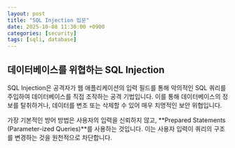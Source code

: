 ```yaml
---
layout: post
title: "SQL Injection 입문"
date: 2025-10-08 11:30:00 +0900
categories: [security]
tags: [sqli, database]
---
```


## 데이터베이스를 위협하는 SQL Injection

SQL Injection은 공격자가 웹 애플리케이션의 입력 필드를 통해 악의적인 SQL 쿼리를 주입하여 데이터베이스를 직접 조작하는 공격 기법입니다. 이를 통해 데이터베이스의 정보를 탈취하거나, 데이터를 변조 또는 삭제할 수 있어 매우 치명적인 보안 위협입니다.

가장 기본적인 방어 방법은 사용자의 입력을 신뢰하지 않고, **Prepared Statements (Parameter-ized Queries)**를 사용하는 것입니다. 이는 사용자 입력이 쿼리의 구조를 변경하는 것을 원천적으로 차단합니다.
